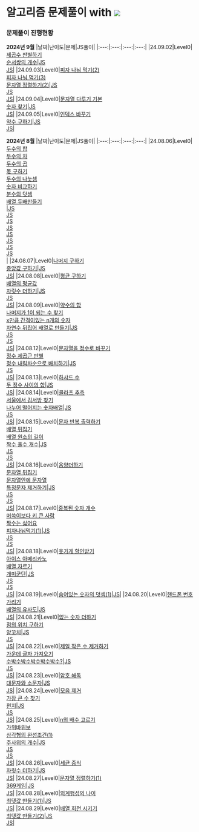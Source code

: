# 알고리즘 문제풀이 with <img src="https://img.shields.io/badge/javascript-F7DF1E?style=flat-square&logo=javascript&logoColor=white"/>

### 문제풀이 진행현황

**2024년 9월**
|날짜|난이도|문제|JS풀이|
|:---:|:---:|:---:|:---:|
|24.09.02|Level0|[제곱수 판별하기](https://school.programmers.co.kr/learn/courses/30/lessons/120909)<br />[순서쌍의 개수](https://school.programmers.co.kr/learn/courses/30/lessons/120836)|[JS](https://github.com/hadooni/algorithm-js/blob/main/Level0/69_%EC%A0%9C%EA%B3%B1%EC%88%98%ED%8C%90%EB%B3%84%ED%95%98%EA%B8%B0.js)<br />[JS](https://github.com/hadooni/algorithm-js/blob/main/Level0/70_%EC%88%9C%EC%84%9C%EC%8C%8D%EC%9D%98%EA%B0%9C%EC%88%98.js)|
|24.09.03|Level0|[피자 나눠 먹기(2)](https://school.programmers.co.kr/learn/courses/30/lessons/120815)<br />[피자 나눠 먹기(3)](https://school.programmers.co.kr/learn/courses/30/lessons/120816)<br />[문자열 정렬하기(2)](https://school.programmers.co.kr/learn/courses/30/lessons/120911)|[JS](<https://github.com/hadooni/algorithm-js/blob/main/Level0/71_%ED%94%BC%EC%9E%90%EB%82%98%EB%88%A0%EB%A8%B9%EA%B8%B0(2).js>)<br />[JS](<https://github.com/hadooni/algorithm-js/blob/main/Level0/72_%ED%94%BC%EC%9E%90%EB%82%98%EB%88%A0%EB%A8%B9%EA%B8%B0(3).js>)<br />[JS](<https://github.com/hadooni/algorithm-js/blob/main/Level0/73_%EB%AC%B8%EC%9E%90%EC%97%B4%EC%A0%95%EB%A0%AC%ED%95%98%EA%B8%B0(2).js>)|
|24.09.04|Level0|[문자열 다루기 기본](https://school.programmers.co.kr/learn/courses/30/lessons/12918)<br />[숫자 찾기](https://school.programmers.co.kr/learn/courses/30/lessons/120904)|[JS](https://github.com/hadooni/algorithm-js/blob/main/Level0/74_%EB%AC%B8%EC%9E%90%EC%97%B4%EB%8B%A4%EB%A3%A8%EA%B8%B0%EA%B8%B0%EB%B3%B8.js)<br />[JS](https://github.com/hadooni/algorithm-js/blob/main/Level0/75_%EC%88%AB%EC%9E%90%EC%B0%BE%EA%B8%B0.js)|
|24.09.05|Level0|[인덱스 바꾸기](https://school.programmers.co.kr/learn/courses/30/lessons/120895)<br />[약수 구하기](https://school.programmers.co.kr/learn/courses/30/lessons/120897)|[JS](https://github.com/hadooni/algorithm-js/blob/main/Level0/76_%EC%9D%B8%EB%8D%B1%EC%8A%A4%EB%B0%94%EA%BE%B8%EA%B8%B0.js)<br />[JS](https://github.com/hadooni/algorithm-js/blob/main/Level0/77_%EC%95%BD%EC%88%98%EA%B5%AC%ED%95%98%EA%B8%B0.js)|

**2024년 8월**
|날짜|난이도|문제|JS풀이|
|:---:|:---:|:---:|:---:|
|24.08.06|Level0|[두수의 합](https://school.programmers.co.kr/learn/courses/30/lessons/120802)<br />[두수의 차](https://school.programmers.co.kr/learn/courses/30/lessons/120803)<br />[두수의 곱](https://school.programmers.co.kr/learn/courses/30/lessons/120804)<br />[몫 구하기](https://school.programmers.co.kr/learn/courses/30/lessons/120805)<br />[두수의 나눗셈](https://school.programmers.co.kr/learn/courses/30/lessons/120806)<br />[숫자 비교하기](https://school.programmers.co.kr/learn/courses/30/lessons/120807)<br />[분수의 덧셈](https://school.programmers.co.kr/learn/courses/30/lessons/120808)<br />[배열 두배만들기](https://school.programmers.co.kr/learn/courses/30/lessons/120809)<br />|[JS](https://github.com/hadooni/algorithm-js/blob/main/Level0/01_%EB%91%90%EC%88%98%EC%9D%98%ED%95%A9.js)<br />[JS](https://github.com/hadooni/algorithm-js/blob/main/Level0/02_%EB%91%90%EC%88%98%EC%9D%98%EC%B0%A8.js)<br />[JS](https://github.com/hadooni/algorithm-js/blob/main/Level0/03_%EB%91%90%EC%88%98%EC%9D%98%EA%B3%B1.js)<br />[JS](https://github.com/hadooni/algorithm-js/blob/main/Level0/04_%EB%AA%AB%EA%B5%AC%ED%95%98%EA%B8%B0.js)<br />[JS](https://github.com/hadooni/algorithm-js/blob/main/Level0/05_%EB%91%90%EC%88%98%EC%9D%98%EB%82%98%EB%88%97%EC%85%88.js)<br />[JS](https://github.com/hadooni/algorithm-js/blob/main/Level0/06_%EC%88%AB%EC%9E%90%EB%B9%84%EA%B5%90%ED%95%98%EA%B8%B0.js)<br />[JS](https://github.com/hadooni/algorithm-js/blob/main/Level0/07_%EB%B6%84%EC%88%98%EC%9D%98%EB%8D%A7%EC%85%88.js)<br />[JS](https://github.com/hadooni/algorithm-js/blob/main/Level0/08_%EB%B0%B0%EC%97%B4%EB%91%90%EB%B0%B0%EB%A7%8C%EB%93%A4%EA%B8%B0.js)<br />|
|24.08.07|Level0|[나머지 구하기](https://school.programmers.co.kr/learn/courses/30/lessons/120810)<br />[중앙값 구하기](https://school.programmers.co.kr/learn/courses/30/lessons/120811)|[JS](https://github.com/hadooni/algorithm-js/blob/main/Level0/09_%EB%82%98%EB%A8%B8%EC%A7%80%EA%B5%AC%ED%95%98%EA%B8%B0.js)<br />[JS](https://github.com/hadooni/algorithm-js/blob/main/Level0/10_%EC%A4%91%EC%95%99%EA%B0%92%EA%B5%AC%ED%95%98%EA%B8%B0.js)|
|24.08.08|Level0|[평균 구하기](https://school.programmers.co.kr/learn/courses/30/lessons/12944)<br />[배열의 평균값](https://school.programmers.co.kr/learn/courses/30/lessons/120817)</br>[자릿수 더하기](https://school.programmers.co.kr/learn/courses/30/lessons/12931)|[JS](https://github.com/hadooni/algorithm-js/blob/main/Level0/11_%ED%8F%89%EA%B7%A0%EA%B5%AC%ED%95%98%EA%B8%B0.js)<br />[JS](https://github.com/hadooni/algorithm-js/blob/main/Level0/12_%EB%B0%B0%EC%97%B4%EC%9D%98%ED%8F%89%EA%B7%A0%EA%B0%92.js)<br />[JS](https://github.com/hadooni/algorithm-js/blob/main/Level0/13_%EC%9E%90%EB%A6%BF%EC%88%98%EB%8D%94%ED%95%98%EA%B8%B0.js)|
|24.08.09|Level0|[약수의 합](https://school.programmers.co.kr/learn/courses/30/lessons/12928)<br />[나머지가 1이 되는 수 찾기](https://school.programmers.co.kr/learn/courses/30/lessons/87389)<br />[x만큼 간격이있는 n개의 숫자](https://school.programmers.co.kr/learn/courses/30/lessons/12954)<br />[자연수 뒤집어 배열로 만들기](https://school.programmers.co.kr/learn/courses/30/lessons/12932)|[JS](https://github.com/hadooni/algorithm-js/blob/main/Level0/14_%EC%95%BD%EC%88%98%EC%9D%98%ED%95%A9.js)<br />[JS](https://github.com/hadooni/algorithm-js/blob/main/Level0/15_%EB%82%98%EB%A8%B8%EC%A7%80%EA%B0%801%EC%9D%B4%EB%90%98%EB%8A%94%EC%88%98%EC%B0%BE%EA%B8%B0.js)<br />[JS](https://github.com/hadooni/algorithm-js/blob/main/Level0/16_x%EB%A7%8C%ED%81%BC%EA%B0%84%EA%B2%A9%EC%9D%B4%EC%9E%88%EB%8A%94n%EA%B0%9C%EC%9D%98%EC%88%AB%EC%9E%90.js)<br />[JS](https://github.com/hadooni/algorithm-js/blob/main/Level0/17_%EC%9E%90%EC%97%B0%EC%88%98%EB%92%A4%EC%A7%91%EC%96%B4%EB%B0%B0%EC%97%B4%EB%A1%9C%EB%A7%8C%EB%93%A4%EA%B8%B0.js)|
|24.08.12|Level0|[문자열을 정수로 바꾸기](https://school.programmers.co.kr/learn/courses/30/lessons/12925)<br />[정수 제곱근 판별](https://school.programmers.co.kr/learn/courses/30/lessons/12934)<br />[정수 내림차순으로 배치하기](https://school.programmers.co.kr/learn/courses/30/lessons/12933)|[JS](https://github.com/hadooni/algorithm-js/blob/main/Level0/18_%EB%AC%B8%EC%9E%90%EC%97%B4%EC%9D%84%EC%A0%95%EC%88%98%EB%A1%9C%EB%B0%94%EA%BE%B8%EA%B8%B0.js)<br />[JS](https://github.com/hadooni/algorithm-js/blob/main/Level0/19_%EC%A0%95%EC%88%98%EC%A0%9C%EA%B3%B1%EA%B7%BC%ED%8C%90%EB%B3%84.js)<br />[JS](https://github.com/hadooni/algorithm-js/blob/main/Level0/20_%EC%A0%95%EC%88%98%EB%82%B4%EB%A6%BC%EC%B0%A8%EC%88%9C%EC%9C%BC%EB%A1%9C%EB%B0%B0%EC%B9%98%ED%95%98%EA%B8%B0.js)|
|24.08.13|Level0|[하샤드 수](https://school.programmers.co.kr/learn/courses/30/lessons/12947)<br />[두 정수 사이의 합](https://school.programmers.co.kr/learn/courses/30/lessons/12912)|[JS](https://github.com/hadooni/algorithm-js/blob/main/Level0/21_%ED%95%98%EC%83%A4%EB%93%9C%EC%88%98.js)<br />[JS](https://github.com/hadooni/algorithm-js/blob/main/Level0/22_%EB%91%90%EC%A0%95%EC%88%98%EC%82%AC%EC%9D%B4%EC%9D%98%ED%95%A9.js)|
|24.08.14|Level0|[콜라츠 추측](https://school.programmers.co.kr/learn/courses/30/lessons/12943)<br />[서울에서 김서방 찾기](https://school.programmers.co.kr/learn/courses/30/lessons/12919)<br />[나누어 떨어지는 숫자배열](https://school.programmers.co.kr/learn/courses/30/lessons/12910)|[JS](https://github.com/hadooni/algorithm-js/blob/main/Level0/23_%EC%BD%9C%EB%9D%BC%EC%B8%A0%EC%B6%94%EC%B8%A1.js)<br />[JS](https://github.com/hadooni/algorithm-js/blob/main/Level0/24_%EC%84%9C%EC%9A%B8%EC%97%90%EC%84%9C%EA%B9%80%EC%84%9C%EB%B0%A9%EC%B0%BE%EA%B8%B0.js)<br />[JS](https://github.com/hadooni/algorithm-js/blob/main/Level0/25_%EB%82%98%EB%88%84%EC%96%B4%EB%96%A8%EC%96%B4%EC%A7%80%EB%8A%94%EC%88%AB%EC%9E%90%EB%B0%B0%EC%97%B4.js)|
|24.08.15|Level0|[문자 반복 출력하기](https://school.programmers.co.kr/learn/courses/30/lessons/120825)<br />[배열 뒤집기](https://school.programmers.co.kr/learn/courses/30/lessons/120821)<br />[배열 원소의 길이](https://school.programmers.co.kr/learn/courses/30/lessons/120854)<br />[짝수 홀수 개수](https://school.programmers.co.kr/learn/courses/30/lessons/120824)|[JS](https://github.com/hadooni/algorithm-js/blob/main/Level0/26_%EB%AC%B8%EC%9E%90%EB%B0%98%EB%B3%B5%EC%B6%9C%EB%A0%A5%ED%95%98%EA%B8%B0.js)<br />[JS](https://github.com/hadooni/algorithm-js/blob/main/Level0/27_%EB%B0%B0%EC%97%B4%EB%92%A4%EC%A7%91%EA%B8%B0.js)<br />[JS](https://github.com/hadooni/algorithm-js/blob/main/Level0/28_%EB%B0%B0%EC%97%B4%EC%9B%90%EC%86%8C%EC%9D%98%EA%B8%B8%EC%9D%B4.js)<br />[JS](https://github.com/hadooni/algorithm-js/blob/main/Level0/29_%EC%A7%9D%EC%88%98%ED%99%80%EC%88%98%EA%B0%9C%EC%88%98.js)|
|24.08.16|Level0|[음양더하기](https://school.programmers.co.kr/learn/courses/30/lessons/76501)<br />[문자열 뒤집기](https://school.programmers.co.kr/learn/courses/30/lessons/120822)<br />[문자열안에 문자열](https://school.programmers.co.kr/learn/courses/30/lessons/120908)<br />[특정문자 제거하기](https://school.programmers.co.kr/learn/courses/30/lessons/120826)|[JS](https://github.com/hadooni/algorithm-js/blob/main/Level0/30_%EC%9D%8C%EC%96%91%EB%8D%94%ED%95%98%EA%B8%B0.js)<br />[JS](https://github.com/hadooni/algorithm-js/blob/main/Level0/31_%EB%AC%B8%EC%9E%90%EC%97%B4%EB%92%A4%EC%A7%91%EA%B8%B0.js)<br />[JS](https://github.com/hadooni/algorithm-js/blob/main/Level0/32_%EB%AC%B8%EC%9E%90%EC%97%B4%EC%95%88%EC%97%90%EB%AC%B8%EC%9E%90%EC%97%B4)<br />[JS](https://github.com/hadooni/algorithm-js/blob/main/Level0/33_%ED%8A%B9%EC%A0%95%EB%AC%B8%EC%9E%90%EC%A0%9C%EA%B1%B0%ED%95%98%EA%B8%B0.js)|
|24.08.17|Level0|[중복된 숫자 개수](https://school.programmers.co.kr/learn/courses/30/lessons/120583)<br />[머쓱이보다 키 큰 사람](https://school.programmers.co.kr/learn/courses/30/lessons/120585)<br />[짝수는 싫어요](https://school.programmers.co.kr/learn/courses/30/lessons/120813)<br />[피자나눠먹기(1)](https://school.programmers.co.kr/learn/courses/30/lessons/120814)|[JS](https://github.com/hadooni/algorithm-js/blob/main/Level0/34_%EC%A4%91%EB%B3%B5%EB%90%9C%EC%88%AB%EC%9E%90%EA%B0%9C%EC%88%98.js)<br />[JS](https://github.com/hadooni/algorithm-js/blob/main/Level0/35_%EB%A8%B8%EC%93%B1%EC%9D%B4%EB%B3%B4%EB%8B%A4%ED%82%A4%ED%81%B0%EC%82%AC%EB%9E%8C.js)<br />[JS](https://github.com/hadooni/algorithm-js/blob/main/Level0/36_%EC%A7%9D%EC%88%98%EB%8A%94%EC%8B%AB%EC%96%B4%EC%9A%94.js)<br />[JS](https://github.com/hadooni/algorithm-js/blob/main/Level0/37_%ED%94%BC%EC%9E%90%EB%82%98%EB%88%A0%EB%A8%B9%EA%B8%B01.js)|
|24.08.18|Level0|[옷가게 할인받기](https://school.programmers.co.kr/learn/courses/30/lessons/120818)<br />[아이스 아메리카노](https://school.programmers.co.kr/learn/courses/30/lessons/120819)<br />[배열 자르기](https://school.programmers.co.kr/learn/courses/30/lessons/120833)<br />[개미군단](https://school.programmers.co.kr/learn/courses/30/lessons/120837)|[JS](https://github.com/hadooni/algorithm-js/blob/main/Level0/39.%EC%98%B7%EA%B0%80%EA%B2%8C%ED%95%A0%EC%9D%B8%EB%B0%9B%EA%B8%B0.js)<br />[JS](https://github.com/hadooni/algorithm-js/blob/main/Level0/40.%EC%95%84%EC%9D%B4%EC%8A%A4%EC%95%84%EB%A9%94%EB%A6%AC%EC%B9%B4%EB%85%B8.js)<br />[JS](https://github.com/hadooni/algorithm-js/blob/main/Level0/41_%EB%B0%B0%EC%97%B4%EC%9E%90%EB%A5%B4%EA%B8%B0.js)<br />[JS](https://github.com/hadooni/algorithm-js/blob/main/Level0/42.%EA%B0%9C%EB%AF%B8%EA%B5%B0%EB%8B%A8.js)|
|24.08.19|Level0|[숨어있는 숫자의 덧셈(1)](https://school.programmers.co.kr/learn/courses/30/lessons/120851)|[JS](https://github.com/hadooni/algorithm-js/blob/main/Level0/43_%EC%88%A8%EC%96%B4%EC%9E%88%EB%8A%94%EC%88%AB%EC%9E%90%EC%9D%98%EB%8D%A7%EC%85%881.js)|
|24.08.20|Level0|[핸드폰 번호 가리기](https://school.programmers.co.kr/learn/courses/30/lessons/12948)<br />[배열의 유사도](https://school.programmers.co.kr/learn/courses/30/lessons/120903)|[JS](https://github.com/hadooni/algorithm-js/blob/main/Level0/44_%ED%95%B8%EB%93%9C%ED%8F%B0%EB%B2%88%ED%98%B8%EA%B0%80%EB%A6%AC%EA%B8%B0.js)<br />[JS](https://github.com/hadooni/algorithm-js/blob/main/Level0/45_%EB%B0%B0%EC%97%B4%EC%9D%98%EC%9C%A0%EC%82%AC%EB%8F%84.js)|
|24.08.21|Level0|[없는 숫자 더하기](https://school.programmers.co.kr/learn/courses/30/lessons/86051)<br />[점의 위치 구하기](https://school.programmers.co.kr/learn/courses/30/lessons/120841)<br />[양꼬치](https://school.programmers.co.kr/learn/courses/30/lessons/120830)|[JS](https://github.com/hadooni/algorithm-js/blob/main/Level0/46_%EC%97%86%EB%8A%94%EC%88%AB%EC%9E%90%EB%8D%94%ED%95%98%EA%B8%B0.js)<br />[JS](https://github.com/hadooni/algorithm-js/blob/main/Level0/47_%EC%A0%90%EC%9D%98%EC%9C%84%EC%B9%98%EA%B5%AC%ED%95%98%EA%B8%B0.js)<br />[JS](https://github.com/hadooni/algorithm-js/blob/main/Level0/48_%EC%96%91%EA%BC%AC%EC%B9%98.js)|
|24.08.22|Level0|[제일 작은 수 제거하기](https://school.programmers.co.kr/learn/courses/30/lessons/12935)<br />[가운데 글자 가져오기](https://school.programmers.co.kr/learn/courses/30/lessons/12903)<br />[수박수박수박수박수박수?](https://school.programmers.co.kr/learn/courses/30/lessons/12922)|[JS](https://github.com/hadooni/algorithm-js/blob/main/Level0/49_%EC%A0%9C%EC%9D%BC%EC%9E%91%EC%9D%80%EC%88%98%EC%A0%9C%EA%B1%B0%ED%95%98%EA%B8%B0.js)<br />[JS](https://github.com/hadooni/algorithm-js/blob/main/Level0/50_%EA%B0%80%EC%9A%B4%EB%8D%B0%EA%B8%80%EC%9E%90%EA%B0%80%EC%A0%B8%EC%98%A4%EA%B8%B0.js)<br />[JS](https://github.com/hadooni/algorithm-js/blob/main/Level0/51_%EC%88%98%EB%B0%95%EC%88%98%EB%B0%95%EC%88%98%EB%B0%95%EC%88%98%EB%B0%95%EC%88%98%EB%B0%95%EC%88%98%3F.js)|
|24.08.23|Level0|[암호 해독](https://school.programmers.co.kr/learn/courses/30/lessons/120892)<br />[대문자와 소문자](https://school.programmers.co.kr/learn/courses/30/lessons/120893)|[JS](https://github.com/hadooni/algorithm-js/blob/main/Level0/52_%EC%95%94%ED%98%B8%ED%95%B4%EB%8F%85.js)<br />[JS](https://github.com/hadooni/algorithm-js/blob/main/Level0/53_%EB%8C%80%EB%AC%B8%EC%9E%90%EC%99%80%EC%86%8C%EB%AC%B8%EC%9E%90.js)|
|24.08.24|Level0|[모음 제거](https://school.programmers.co.kr/learn/courses/30/lessons/120849)<br />[가장 큰 수 찾기](https://school.programmers.co.kr/learn/courses/30/lessons/120899)<br />[편지](https://school.programmers.co.kr/learn/courses/30/lessons/120898)|[JS](https://github.com/hadooni/algorithm-js/blob/main/Level0/54_%EB%AA%A8%EC%9D%8C%EC%A0%9C%EA%B1%B0.js)<br />[JS](https://github.com/hadooni/algorithm-js/blob/main/Level0/55_%EA%B0%80%EC%9E%A5%ED%81%B0%EC%88%98%EC%B0%BE%EA%B8%B0.js)<br />[JS](https://github.com/hadooni/algorithm-js/blob/main/Level0/56_%ED%8E%B8%EC%A7%80.js)|
|24.08.25|Level0|[n의 배수 고르기](https://school.programmers.co.kr/learn/courses/30/lessons/120905)<br />[가위바위보](https://school.programmers.co.kr/learn/courses/30/lessons/120839)<br />[삼각형의 완성조건(1)](https://school.programmers.co.kr/learn/courses/30/lessons/120889)<br />[주사위의 개수](https://school.programmers.co.kr/learn/courses/30/lessons/120845)|[JS](https://github.com/hadooni/algorithm-js/blob/main/Level0/57_n%EC%9D%98%EB%B0%B0%EC%88%98%EA%B3%A0%EB%A5%B4%EA%B8%B0.js)<br />[JS](https://github.com/hadooni/algorithm-js/blob/main/Level0/58_%EA%B0%80%EC%9C%84%EB%B0%94%EC%9C%84%EB%B3%B4.js)<br />[JS](<https://github.com/hadooni/algorithm-js/blob/main/Level0/59_%EC%82%BC%EA%B0%81%ED%98%95%EC%9D%98%EC%99%84%EC%84%B1%EC%A1%B0%EA%B1%B4(1).js>)<br />[JS](https://github.com/hadooni/algorithm-js/blob/main/Level0/60_%EC%A3%BC%EC%82%AC%EC%9C%84%EC%9D%98%EA%B0%9C%EC%88%98.js)|
|24.08.26|Level0|[세균 증식](https://school.programmers.co.kr/learn/courses/30/lessons/120910)<br />[자릿수 더하기](https://school.programmers.co.kr/learn/courses/30/lessons/120906)|[JS](https://github.com/hadooni/algorithm-js/blob/main/Level0/61_%EC%84%B8%EA%B7%A0%EC%A6%9D%EC%8B%9D.js)<br />[JS](https://github.com/hadooni/algorithm-js/blob/main/Level0/62_%EC%9E%90%EB%A6%BF%EC%88%98%EB%8D%94%ED%95%98%EA%B8%B0.js)|
|24.08.27|Level0|[문자열 정렬하기(1)](https://school.programmers.co.kr/learn/courses/30/lessons/120850)<br />[369게임](https://school.programmers.co.kr/learn/courses/30/lessons/120891)|[JS](<https://github.com/hadooni/algorithm-js/blob/main/Level0/63_%EB%AC%B8%EC%9E%90%EC%97%B4%EC%A0%95%EB%A0%AC%ED%95%98%EA%B8%B0(1).js>)<br />[JS](https://github.com/hadooni/algorithm-js/blob/main/Level0/64_369%EA%B2%8C%EC%9E%84.js)|
|24.08.28|Level0|[외계행성의 나이](https://school.programmers.co.kr/learn/courses/30/lessons/120834)<br />[최댓값 만들기(1)](https://school.programmers.co.kr/learn/courses/30/lessons/120847)|[JS](https://github.com/hadooni/algorithm-js/blob/main/Level0/65_%EC%99%B8%EA%B3%84%ED%96%89%EC%84%B1%EC%9D%98%EB%82%98%EC%9D%B4.js)<br />[JS](<https://github.com/hadooni/algorithm-js/blob/main/Level0/66_%EC%B5%9C%EB%8C%93%EA%B0%92%EB%A7%8C%EB%93%A4%EA%B8%B0(1).js>)|
|24.08.29|Level0|[배열 회전 시키기](https://school.programmers.co.kr/learn/courses/30/lessons/120844)<br />[최댓값 만들기(2)](https://school.programmers.co.kr/learn/courses/30/lessons/120862)|[JS](https://github.com/hadooni/algorithm-js/blob/main/Level0/67_%EB%B0%B0%EC%97%B4%ED%9A%8C%EC%A0%84%EC%8B%9C%ED%82%A4%EA%B8%B0.js)<br />[JS](<https://github.com/hadooni/algorithm-js/blob/main/Level0/68_%EC%B5%9C%EB%8C%93%EA%B0%92%EB%A7%8C%EB%93%A4%EA%B8%B0(2).js>)|
